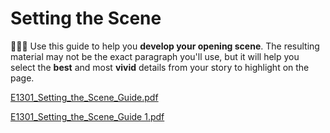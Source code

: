 # Setting the Scene

👨🏼‍🏫 Use this guide to help you **develop your opening scene**. The resulting material may not be the exact paragraph you'll use, but it will help you select the **best** and most **vivid** details from your story to highlight on the page.

[E1301_Setting_the_Scene_Guide.pdf](Setting%20the%20Scene.assets/E1301_Setting_the_Scene_Guide.pdf)

[E1301_Setting_the_Scene_Guide 1.pdf](Setting%20the%20Scene.assets/E1301_Setting_the_Scene_Guide%201.pdf)

